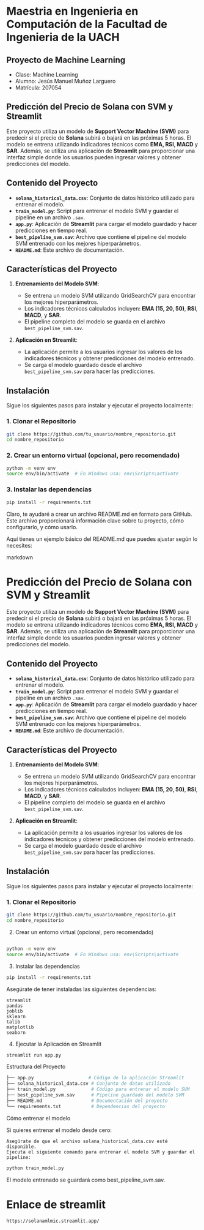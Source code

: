# Maestria en Ingenieria en Computación de la Facultad de Ingenieria de la UACH

## Proyecto de Machine Learning

- Clase: Machine Learning  
- Alumno: Jesús Manuel Muñoz Larguero  
- Matrícula: 207054


## Predicción del Precio de Solana con SVM y Streamlit

Este proyecto utiliza un modelo de **Support Vector Machine (SVM)** para predecir si el precio de **Solana** subirá o bajará en las próximas 5 horas. El modelo se entrena utilizando indicadores técnicos como **EMA, RSI, MACD** y **SAR**. Además, se utiliza una aplicación de **Streamlit** para proporcionar una interfaz simple donde los usuarios pueden ingresar valores y obtener predicciones del modelo.

## Contenido del Proyecto

- **`solana_historical_data.csv`**: Conjunto de datos histórico utilizado para entrenar el modelo.
- **`train_model.py`**: Script para entrenar el modelo SVM y guardar el pipeline en un archivo `.sav`.
- **`app.py`**: Aplicación de **Streamlit** para cargar el modelo guardado y hacer predicciones en tiempo real.
- **`best_pipeline_svm.sav`**: Archivo que contiene el pipeline del modelo SVM entrenado con los mejores hiperparámetros.
- **`README.md`**: Este archivo de documentación.

## Características del Proyecto

1. **Entrenamiento del Modelo SVM**: 
   - Se entrena un modelo SVM utilizando GridSearchCV para encontrar los mejores hiperparámetros.
   - Los indicadores técnicos calculados incluyen: **EMA (15, 20, 50)**, **RSI**, **MACD**, y **SAR**.
   - El pipeline completo del modelo se guarda en el archivo `best_pipeline_svm.sav`.

2. **Aplicación en Streamlit**:
   - La aplicación permite a los usuarios ingresar los valores de los indicadores técnicos y obtener predicciones del modelo entrenado.
   - Se carga el modelo guardado desde el archivo `best_pipeline_svm.sav` para hacer las predicciones.

## Instalación

Sigue los siguientes pasos para instalar y ejecutar el proyecto localmente:

### 1. Clonar el Repositorio

```bash
git clone https://github.com/tu_usuario/nombre_repositorio.git
cd nombre_repositorio
```

### 2. Crear un entorno virtual (opcional, pero recomendado)

```bash
python -m venv env
source env/bin/activate  # En Windows usa: env\Scripts\activate
```
### 3. Instalar las dependencias

```bash
pip install -r requirements.txt
```
Claro, te ayudaré a crear un archivo README.md en formato para GitHub. Este archivo proporcionará información clave sobre tu proyecto, cómo configurarlo, y cómo usarlo.

Aquí tienes un ejemplo básico del README.md que puedes ajustar según lo necesites:

markdown

# Predicción del Precio de Solana con SVM y Streamlit

Este proyecto utiliza un modelo de **Support Vector Machine (SVM)** para predecir si el precio de **Solana** subirá o bajará en las próximas 5 horas. El modelo se entrena utilizando indicadores técnicos como **EMA, RSI, MACD** y **SAR**. Además, se utiliza una aplicación de **Streamlit** para proporcionar una interfaz simple donde los usuarios pueden ingresar valores y obtener predicciones del modelo.

## Contenido del Proyecto

- **`solana_historical_data.csv`**: Conjunto de datos histórico utilizado para entrenar el modelo.
- **`train_model.py`**: Script para entrenar el modelo SVM y guardar el pipeline en un archivo `.sav`.
- **`app.py`**: Aplicación de **Streamlit** para cargar el modelo guardado y hacer predicciones en tiempo real.
- **`best_pipeline_svm.sav`**: Archivo que contiene el pipeline del modelo SVM entrenado con los mejores hiperparámetros.
- **`README.md`**: Este archivo de documentación.

## Características del Proyecto

1. **Entrenamiento del Modelo SVM**: 
   - Se entrena un modelo SVM utilizando GridSearchCV para encontrar los mejores hiperparámetros.
   - Los indicadores técnicos calculados incluyen: **EMA (15, 20, 50)**, **RSI**, **MACD**, y **SAR**.
   - El pipeline completo del modelo se guarda en el archivo `best_pipeline_svm.sav`.

2. **Aplicación en Streamlit**:
   - La aplicación permite a los usuarios ingresar los valores de los indicadores técnicos y obtener predicciones del modelo entrenado.
   - Se carga el modelo guardado desde el archivo `best_pipeline_svm.sav` para hacer las predicciones.

## Instalación

Sigue los siguientes pasos para instalar y ejecutar el proyecto localmente:

### 1. Clonar el Repositorio

```bash
git clone https://github.com/tu_usuario/nombre_repositorio.git
cd nombre_repositorio
```
2. Crear un entorno virtual (opcional, pero recomendado)

```bash

python -m venv env
source env/bin/activate  # En Windows usa: env\Scripts\activate
```
3. Instalar las dependencias

```bash
pip install -r requirements.txt
```
Asegúrate de tener instaladas las siguientes dependencias:

    streamlit
    pandas
    joblib
    sklearn
    talib
    matplotlib
    seaborn

4. Ejecutar la Aplicación en Streamlit

```bash
streamlit run app.py
```
Estructura del Proyecto
```bash
├── app.py                    # Código de la aplicación Streamlit
├── solana_historical_data.csv # Conjunto de datos utilizado
├── train_model.py             # Código para entrenar el modelo SVM
├── best_pipeline_svm.sav      # Pipeline guardado del modelo SVM
├── README.md                  # Documentación del proyecto
└── requirements.txt           # Dependencias del proyecto
```
Cómo entrenar el modelo

Si quieres entrenar el modelo desde cero:

    Asegúrate de que el archivo solana_historical_data.csv esté disponible.
    Ejecuta el siguiente comando para entrenar el modelo SVM y guardar el pipeline:
```bash
python train_model.py
```
El modelo entrenado se guardará como best_pipeline_svm.sav.

# Enlace de streamlit  
```bash
https://solanamlmic.streamlit.app/
```

